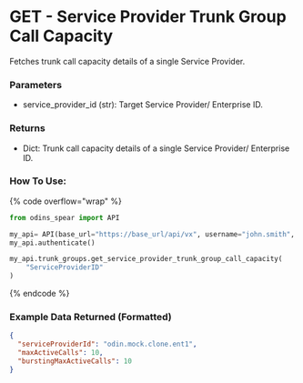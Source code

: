 # GET - Service Provider Trunk Group Call Capacity

Fetches trunk call capacity details of a single Service Provider.

### Parameters&#x20;

* service\_provider\_id (str): Target Service Provider/ Enterprise ID.

### Returns

* Dict: Trunk call capacity details of a single Service Provider/ Enterprise ID.

### How To Use:

{% code overflow="wrap" %}
```python
from odins_spear import API

my_api= API(base_url="https://base_url/api/vx", username="john.smith", password="ODIN_INSTANCE_1")
my_api.authenticate()

my_api.trunk_groups.get_service_provider_trunk_group_call_capacity(
    "ServiceProviderID"
)
```
{% endcode %}

### Example Data Returned (Formatted)

```json
{
  "serviceProviderId": "odin.mock.clone.ent1",
  "maxActiveCalls": 10,
  "burstingMaxActiveCalls": 10
}
```
